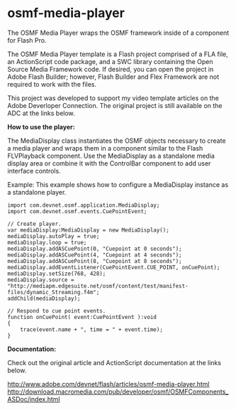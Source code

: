 # osmf-media-player
The OSMF Media Player wraps the OSMF framework inside of a component for Flash Pro. 

The OSMF Media Player template is a Flash project comprised of a FLA file, an ActionScript code package, and a SWC library containing the Open Source Media Framework code. If desired, you can open the project in Adobe Flash Builder; however, Flash Builder and Flex Framework are not required to work with the files. 

This project was developed to support my video template articles on the Adobe Deverloper Connection. The original project is still available on the ADC at the links below.

**How to use the player:**

The MediaDisplay class instantiates the OSMF objects necessary to create a media player and wraps them in a component similar to the Flash FLVPlayback component. Use the MediaDisplay as a standalone media display area or combine it with the ControlBar component to add user interface controls.

Example: This example shows how to configure a MediaDisplay instance as a standalone player.

    import com.devnet.osmf.application.MediaDisplay;
    import com.devnet.osmf.events.CuePointEvent;
            
    // Create player.
    var mediaDisplay:MediaDisplay = new MediaDisplay();
    mediaDisplay.autoPlay = true;
    mediaDisplay.loop = true;
    mediaDisplay.addASCuePoint(0, "Cuepoint at 0 seconds");
    mediaDisplay.addASCuePoint(4, "Cuepoint at 4 seconds");
    mediaDisplay.addASCuePoint(8, "Cuepoint at 8 seconds");
    mediaDisplay.addEventListener(CuePointEvent.CUE_POINT, onCuePoint);
    mediaDisplay.setSize(768, 428);
    mediaDisplay.source = "http://mediapm.edgesuite.net/osmf/content/test/manifest-files/dynamic_Streaming.f4m";
    addChild(mediaDisplay);
            
    // Respond to cue point events.
    function onCuePoint( event:CuePointEvent ):void
    {
        trace(event.name + ", time = " + event.time);
    }
  
**Documentation:**

Check out the original article and ActionScript documentation at the links below. 

http://www.adobe.com/devnet/flash/articles/osmf-media-player.html
http://download.macromedia.com/pub/developer/osmf/OSMFComponents_ASDoc/index.html
